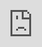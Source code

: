 ![picture 1](images/sonart.png)
Since the start of human history, we have had music ingrained into our very DNA. It's part of what makes us human (Jones, 2014). There have been countless changes to what we consider music, and a multitude of genres have evolved with us over the years. We are part of the century that has seen the most technological change to the way we make music, with electricity becoming one of the most popular mediums of sound creation. Concert halls that once played host to orchestras and musicians have fallen out of popularity, replaced by dark clubs full of every form of human expression, where a lone human is responsible for the ebb and flow of the crowd in front of them. Our primal self is still being unleashed to the pulse of music, but in a way that matches the technological progress, we have made. The instruments of old have been replaced by sub-bass, complex synthesizers and mechanically relentless drum machines that lay a beat with precision no drummer could attain.

<center>House. Techno. Rave.</center>

These genres have become the anthem of the masses who make a pilgrimage to their club of choice every weekend. Some are sober, some choose to enhance their night. It doesn’t matter when we’re all under one roof raving. The goal of this sonic art project is to create a soundscape that conveys the emotion felt through a night in a club, from the highs to the lows. My aim was to record friends describing their love for raving and what draws them to the music and culture. I have also been taking field recordings that will juxtapose the electronically created sounds accompanying them. The soundscape will be made up of three parts, Come-up, Plateau and Comedown. I hope this soundscape will accurately portray the love for raving that is still present, many years after rave’s ‘heyday’.

Jones, M. 2014. Is Music In Our DNA? [online] Available at: https://futurism.com/is-music-in-our-dna [Accessed 3rd April 2019].

<center><iframe width="560" height="315" src="https://www.youtube.com/embed/lYbDWA-n-P8" frameborder="0" allow="accelerometer; autoplay; encrypted-media; gyroscope; picture-in-picture" allowfullscreen></iframe><center>

<div class="videoWrapper">
    <!-- Copy & Pasted from YouTube -->
    <iframe src="https://www.youtube.com/embed/hP36xoPXDnM?rel=0&showinfo=0" style="border: 0; top: 0; left: 0; width: 100%; height: 100%; position: absolute;" allowfullscreen="" scrolling="no"></iframe>
</div>
